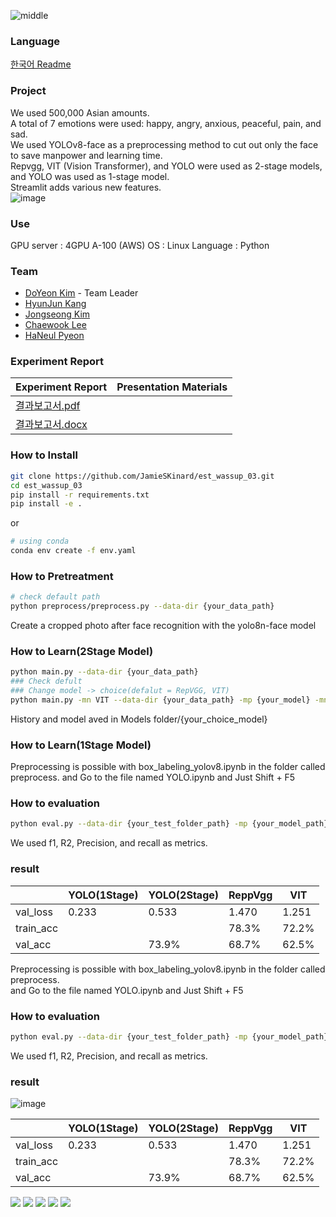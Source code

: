 ![middle](https://capsule-render.vercel.app/api?type=cylinder&color=0147FF&height=150&section=header&text=Wassup&fontColor=FFFFFF&fontSize=70&animation=fadeIn&fontAlignY=55)
### Language
[한국어 Readme](https://github.com/electronicguy97/est_wassup_03/blob/main/exam/korean/korean.md)

### Project
We used 500,000 Asian amounts.<br>
A total of 7 emotions were used: happy, angry, anxious, peaceful, pain, and sad.<br>
We used YOLOv8-face as a preprocessing method to cut out only the face to save manpower and learning time.<br>
Repvgg, VIT (Vision Transformer), and YOLO were used as 2-stage models, and YOLO was used as 1-stage model.<br>
Streamlit adds various new features.<br>
![image](https://github.com/electronicguy97/est_wassup_03/assets/103613730/41417652-dea9-4123-a3d9-5332af6f4bc6)



### Use
GPU server : 4GPU A-100 (AWS)
OS : Linux
Language : Python

### Team
- [DoYeon Kim](https://github.com/electronicguy97) - Team Leader
- [HyunJun Kang](https://github.com/)
- [Jongseong Kim](https://github.com/JamieSKinard)
- [Chaewook Lee](https://github.com/leecw12)
- [HaNeul Pyeon](https://github.com/Haneul1002)

### Experiment Report
|Experiment Report|Presentation Materials|
|---|---|
|[결과보고서.pdf](https://github.com/electronicguy97/est_wassup_03/files/14441069/default.pdf)||
|[결과보고서.docx](https://github.com/electronicguy97/est_wassup_03/files/14441072/default.docx)||

### How to Install
```bash
git clone https://github.com/JamieSKinard/est_wassup_03.git
cd est_wassup_03
pip install -r requirements.txt
pip install -e .
```
or
```bash
# using conda
conda env create -f env.yaml
```

### How to Pretreatment
```bash
# check default path
python preprocess/preprocess.py --data-dir {your_data_path}
```
Create a cropped photo after face recognition with the yolo8n-face model

### How to Learn(2Stage Model)
```bash
python main.py --data-dir {your_data_path}
### Check defult
### Change model -> choice(defalut = RepVGG, VIT)
python main.py -mn VIT --data-dir {your_data_path} -mp {your_model} -mn {Reppvgg or VIT}
```
History and model aved in Models folder/{your_choice_model}

### How to Learn(1Stage Model)
Preprocessing is possible with box_labeling_yolov8.ipynb in the folder called preprocess.
and Go to the file named YOLO.ipynb and Just Shift + F5

### How to evaluation
```bash
python eval.py --data-dir {your_test_folder_path} -mp {your_model_path} -mn {Repvgg, VIT}
```
We used f1, R2, Precision, and recall as metrics.

### result
||YOLO(1Stage)|YOLO(2Stage)|ReppVgg|VIT|
|---|---|---|---|---|
|val_loss|0.233|0.533|1.470|1.251|
|train_acc|||78.3%|72.2%|
|val_acc||73.9%|68.7%|62.5%|

Preprocessing is possible with box_labeling_yolov8.ipynb in the folder called preprocess.<br>
and Go to the file named YOLO.ipynb and Just Shift + F5

### How to evaluation
```bash
python eval.py --data-dir {your_test_folder_path} -mp {your_model_path} -mn {Repvgg, VIT}
```
We used f1, R2, Precision, and recall as metrics.

### result

![image](https://github.com/electronicguy97/est_wassup_03/assets/103613730/ae6e255c-3d7f-4323-8486-b8ed2c56094d)

||YOLO(1Stage)|YOLO(2Stage)|ReppVgg|VIT|
|---|---|---|---|---|
|val_loss|0.233|0.533|1.470|1.251|
|train_acc|||78.3%|72.2%|
|val_acc||73.9%|68.7%|62.5%|


<img src="https://img.shields.io/badge/PyTorch-EE4C2C?style=for-the-badge&logo=PyTorch&logoColor=white"> <img src = "https://img.shields.io/badge/python-3776AB?style=for-the-badge&logo=python&logoColor=white">
<a href="https://code.visualstudio.com/" onClick=""><img src="https://img.shields.io/badge/VSC-007ACC?style=flat-square&logo=Visual Studio Code&logoColor=white"/></a>
<a href="https://www.linux.org/" onClick=""><img src="https://img.shields.io/badge/Linux-FCC624?style=flat-square&logo=Linux&logoColor=white"/></a>
<a href="https://git-scm.com/" onClick=""><img src="https://img.shields.io/badge/Git-F05032?style=flat-square&logo=Git&logoColor=white"/></a>
